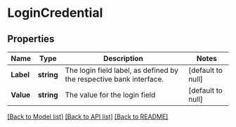 # LoginCredential

## Properties
Name | Type | Description | Notes
------------ | ------------- | ------------- | -------------
**Label** | **string** | The login field label, as defined by the respective bank interface. | [default to null]
**Value** | **string** | The value for the login field | [default to null]

[[Back to Model list]](../README.md#documentation-for-models) [[Back to API list]](../README.md#documentation-for-api-endpoints) [[Back to README]](../README.md)


